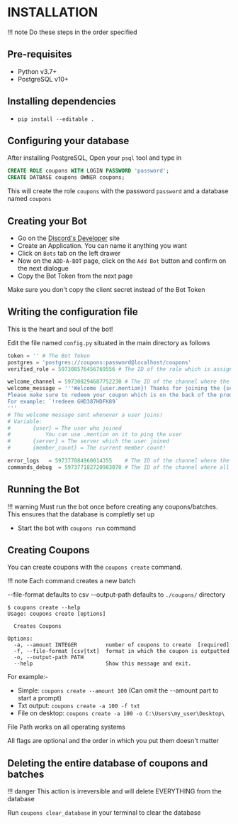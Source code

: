 # INSTALLATION

!!! note
    Do these steps in the order specified

## Pre-requisites

* Python v3.7+
* PostgreSQL v10+

## Installing dependencies

* `pip install --editable .`

## Configuring your database
After installing PostgreSQL, Open your `psql` tool and type in

```sql
CREATE ROLE coupons WITH LOGIN PASSWORD 'password';
CREATE DATBASE coupons OWNER coupons;
```

This will create the role `coupons` with the password `password` and a database named `coupons`

## Creating your Bot

* Go on the [Discord's Developer](https://discordapp.com/developers) site
* Create an Application. You can name it anything you want
* Click on `Bots` tab on the left drawer
* Now on the `ADD-A-BOT` page, click on the `Add Bot` button and confirm on the next dialogue
* Copy the Bot Token from the next page

Make sure you don't copy the client secret instead of the Bot Token

## Writing the configuration file
This is the heart and soul of the bot!

Edit the file named `config.py` situated in the main directory as follows

```py
token = '' # The Bot Token
postgres = 'postgres://coupons:password@localhost/coupons'
verified_role = 597308576456769556 # The ID of the role which is assigned on claiming a coupon successfully

welcome_channel = 597308294687752230 # The ID of the channel where the welcome message is to be sent
welcome_message = '''Welcome {user.mention}! Thanks for joining the {server}! We are now at {member_count:,d} members.
Please make sure to redeem your coupon which is on the back of the product's label with the `!redeem <coupon>` command!
For example: `!redeem GHD387HDFK89`
'''
# The welcome message sent whenever a user joins!
# Variable:
#       {user} = The user who joined
#           You can use .mention on it to ping the user
#       {server} = The server which the user joined
#       {member_count} = The current member count!

error_logs   = 597377084960014355    # The ID of the channel where the errors are sent(if any)
commands_debug  = 597377182720983070 # The ID of the channel where all the commands are logged!
``` 

## Running the Bot

!!! warning
    Must run the bot once before creating any coupons/batches. This ensures that the database is completly set up

* Start the bot with `coupons run` command

## Creating Coupons
You can create coupons with the `coupons create` command.

!!! note
    Each command creates a new batch

--file-format defaults to csv
--output-path defaults to `./coupons/` directory

```
$ coupons create --help
Usage: coupons create [options]

  Creates Coupons

Options:
  -a, --amount INTEGER         number of coupons to create  [required]
  -f, --file-format [csv|txt]  format in which the coupon is outputted
  -o, --output-path PATH
  --help                       Show this message and exit.
```

For example:-

* Simple: `coupons create --amount 100` (Can omit the --amount part to start a prompt)
* Txt output: `coupons create -a 100 -f txt`
* File on desktop: `coupons create -a 100 -o C:\Users\my_user\Desktop\`

File Path works on all operating systems

All flags are optional and the order in which you put them doesn't matter

## Deleting the entire database of coupons and batches

!!! danger
    This action is irreversible and will delete EVERYTHING from the database

Run `coupons clear_database` in your terminal to clear the database